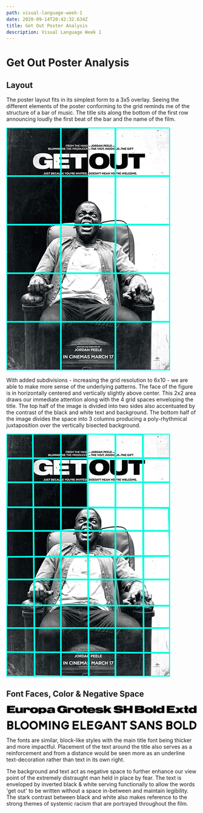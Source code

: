 ```yaml
---
path: visual-language-week-1
date: 2020-09-14T20:42:32.634Z
title: Get Out Poster Analysis
description: Visual Language Week 1
---
```

# Get Out Poster Analysis

## Layout

The poster layout fits in its simplest form to a 3x5 overlay. Seeing the different elements of the poster conforming to the grid reminds me of the structure of a bar of music. The title sits along the bottom of the first row announcing loudly the first beat of the bar and the name of the film.

![get out poster](../assets/getoutgrid.png "Get out poster")

With added subdivisions - increasing the grid resolution to 6x10 - we are able to make more sense of the underlying patterns. The face of the figure is in horizontally centered and vertically slightly above center.  This 2x2 area draws our immediate attention along with the 4 grid spaces enveloping the title. The top half of the image is divided into two sides also accentuated by the contrast of the black and white text and background. The bottom half of the image divides the space into 3 columns producing a poly-rhythmical juxtaposition over the vertically bisected background.

![get out with 6x10 grid overlay](../assets/getoutgrid6x10.jpg "get out grid 6x10")

## Font Faces, Color & Negative Space

![title main font](../assets/titlefont.jpg "title font 1")

![title secondary font](../assets/titlefont2.jpg "title font 2")

The fonts are similar, block-like styles with the main title font being thicker and more impactful. Placement of the text around the title also serves as a reinforcement and from a distance would be seen more as an underline text-decoration rather than text in its own right.

The background and text act as negative space to further enhance our view point of the extremely distraught man held in place by fear. The text is enveloped by inverted black & white serving functionally to allow the words 'get out' to be written without a space in-between and maintain legibility. The stark contrast between black and white also makes reference to the strong themes of systemic racism that are portrayed throughout the film.